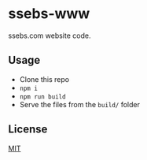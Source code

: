 # ssebs-www

ssebs.com website code. 

## Usage
- Clone this repo
- `npm i`
- `npm run build`
- Serve the files from the `build/` folder

## License
[MIT](./LICENSE)
